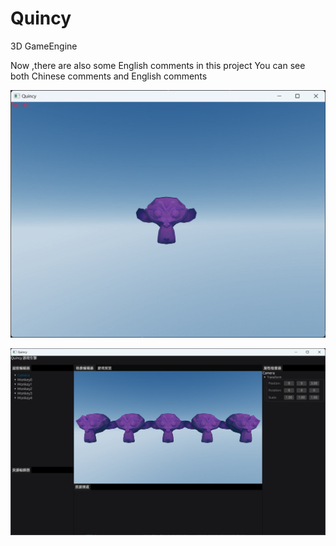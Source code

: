 # Quincy
3D GameEngine

Now ,there are also some English comments in this project 
You can see both Chinese comments and English comments 

![](./docs/imgs/game.png)

![](./docs/imgs/editor.png)